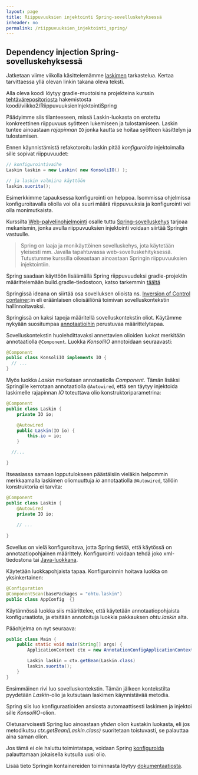 ```yaml
---
layout: page
title: Riippuvuuksien injektointi Spring-sovelluskehyksessä
inheader: no
permalink: /riippuvuuksien_injektointi_spring/
---
```


## Dependency injection Spring-sovelluskehyksessä

Jatketaan viime viikolla käsittelemämme [laskimen](/riippuvuuksien_injektointi/) tarkastelua. Kertaa tarvittaessa yllä olevan linkin takana oleva teksti.  

Alla oleva koodi löytyy gradle-muotoisina projekteina kurssin [tehtävärepositoriosta](https://github.com/ohjelmistotuotanto-hy/syksy2019) hakemistosta koodi/viikko2/RiippuvuuksienInjektointiSpring

Päädyimme siis tilanteeseen, missä Laskin-luokasta on erotettu konkreettinen riippuvuus syötteen lukemiseen ja tulostamiseen. Laskin tuntee ainoastaan _rajapinnan_ <code>IO</code> jonka kautta se hoitaa syötteen käsittelyn ja tulostamisen. 

Ennen käynnistämistä refakotoroitu laskin pitää _konfiguroida_ injektoimalla sille sopivat riippuvuudet:

``` java
// konfigurointivaihe
Laskin laskin = new Laskin( new KonsoliIO() );

// ja laskin valmiina käyttöön
laskin.suorita();
```

Esimerkkimme tapauksessa konfigurointi on helppoa. Isommissa ohjelmissa konfiguroitavalla oliolla voi olla suuri määrä riippuvuuksia ja konfigurointi voi olla monimutkaista.

Kurssilta [Web-palvelinohjelmointi](https://courses.helsinki.fi/fi/tkt21007) osalle tuttu [Spring-sovelluskehys](http://www.springsource.org/) tarjoaa mekanismin, jonka avulla riippuvuuksien injektointi voidaan siirtää Springin vastuulle. 

> Spring on laaja ja monikäyttöinen sovelluskehys, jota käytetään yleisesti mm. Javalla tapahtuvassa web-sovelluskehityksessä. Tutustumme kurssilla oikeastaan ainoastaan Springin riippuvuuksien injektointiin. 

Spring saadaan käyttöön lisäämällä Spring riippuvuudeksi gradle-projektin määrittelemään build.gradle-tiedostoon, katso tarkemmin [täältä](https://github.com/ohjelmistotuotanto-hy/syksy2019/tree/master/koodi/viikko2/RiippuvuuksienInjektointiSpring)

Springissä ideana on siirtää osa sovelluksen olioista ns. [Inversion of Control container](https://docs.spring.io/spring/docs/5.2.0.RELEASE/spring-framework-reference/core.html#beans-basics):in eli eräänlaisen olioisäiliönä toimivan sovelluskontekstin hallinnoitavaksi. 

Springissä on kaksi tapoja määritellä sovelluskontekstin oliot. Käytämme nykyään suositumpaa  [annotaatioihin](https://docs.spring.io/spring/docs/5.2.0.RELEASE/spring-framework-reference/core.html#beans-annotation-config) perustuvaa määrittelytapaa. 

Sovelluskontekstin huolehdittavaksi annettavien olioiden luokat merkitään annotaatiolla  <code>@Component</code>. Luokka _KonsoliIO_ annotoidaan seuraavasti:

``` java
@Component
public class KonsoliIO implements IO {
  // ...
}
```

Myös luokka _Laskin_ merkataan annotaatiolla _Component_. Tämän lisäksi Springille kerrotaan annotaatiolla <code>@Autowired</code>, että sen täytyy injektoida laskimelle rajapinnan _IO_ toteuttava olio konstruktoriparametrina:

``` java
@Component
public class Laskin {
    private IO io;

    @Autowired
    public Laskin(IO io) {
        this.io = io;
    }

  //...

}
```

Itseasiassa samaan lopputulokseen päästäisiin vieläkin helpommin merkkaamalla laskimen oliomuuttuja _io_ annotaatiolla <code>@Autowired</code>, tällöin konstruktoria ei tarvita:

``` java
@Component
public class Laskin {
    @Autowired
    private IO io;
    
    // ...      
   
}
``` 

Sovellus on vielä konfiguroitava, jotta Spring tietää, että käytössä on annotaatiopohjainen määrittely. Konfigurointi voidaan tehdä joko xml-tiedostona tai [Java-luokkana](https://docs.spring.io/spring/docs/5.2.0.RELEASE/spring-framework-reference/core.html#beans-java). 

Käytetään luokkapohjaista tapaa. Konfiguroinnin hoitava luokka on yksinkertainen:

``` java
@Configuration
@ComponentScan(basePackages = "ohtu.laskin")
public class AppConfig  {}
```

Käytännössä luokka siis määrittelee, että käytetään annotaatiopohjaista konfiguraatiota, ja etsitään annotoituja luokkia pakkauksen _ohtu.laskin_ alta.

Pääohjelma on nyt seuraava:

``` java
public class Main {
    public static void main(String[] args) {
        ApplicationContext ctx = new AnnotationConfigApplicationContext(AppConfig.class);

        Laskin laskin = ctx.getBean(Laskin.class)
        laskin.suorita();
    }
}
```

Ensimmäinen rivi luo sovelluskontekstin. Tämän jälkeen kontekstilta pyydetään _Laskin_-olio ja kutsutaan laskimen käynnistävää metodia. 

Spring siis luo konfiguraatioiden ansiosta automaattisesti laskimen ja injektoi sille _KonsoliIO_-olion. 

Oletusarvoisesti Spring luo ainoastaan _yhden_ olion kustakin luokasta, eli jos metodikutsu _ctx.getBean(Laskin.class)_ suoritetaan toistuvasti, se palauttaa aina saman olion. 

Jos tämä ei ole haluttu toimintatapa, voidaan Spring [konfiguroida](https://docs.spring.io/spring/docs/5.2.0.RELEASE/spring-framework-reference/core.html#beans-scanning-scope-resolver) palauttamaan jokaisella kutsulla uusi olio.

Lisää tieto Springin kontainereiden toiminnasta löytyy [dokumentaatiosta](https://docs.spring.io/spring/docs/5.2.0.RELEASE/spring-framework-reference/core.html#beans).